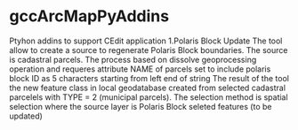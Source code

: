 # gccArcMapPyAddins
Ptyhon addins to support CEdit application
1.Polaris Block Update
  The tool allow to create a source to regenerate Polaris Block boundaries. The source is cadastral parcels. The process based on dissolve geoprocessing operation and requeres attribute NAME of parcels set to include polaris block ID as 5 characters starting from left end of string
  The result of the tool the new feature class in local geodatabase created from selected cadastral parcelels with TYPE = 2 (municipal parcels). The selection method is spatial selection where the source layer is Polaris Block seleted features (to be updated)
  
